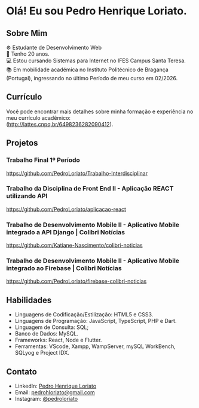 # Olá! Eu sou Pedro Henrique Loriato.

## Sobre Mim
⚙️ Estudante de Desenvolvimento Web<br>
👨 Tenho 20 anos.<br>
💻 Estou cursando Sistemas para Internet no IFES Campus Santa Teresa.<br>
📚 Em mobilidade académica no Instituto Politécnico de Bragança (Portugal), ingressando no último Período de meu curso em 02/2026.

## Currículo
Você pode encontrar mais detalhes sobre minha formação e experiência no meu currículo acadêmico:<br>
(http://lattes.cnpq.br/6498236282090412).

## Projetos

### Trabalho Final 1º Período
https://github.com/PedroLoriato/Trabalho-Interdisciplinar

### Trabalho da Disciplina de Front End II - Aplicação REACT utilizando API
https://github.com/PedroLoriato/aplicacao-react

### Trabalho de Desenvolvimento Mobile II - Aplicativo Mobile integrado a API Django | Colibri Notícias
https://github.com/Katiane-Nascimento/colibri-noticias

### Trabalho de Desenvolvimento Mobile II - Aplicativo Mobile integrado ao Firebase | Colibri Notícias
https://github.com/PedroLoriato/firebase-colibri-noticias

## Habilidades
- Linguagens de Codificação/Estilização: HTML5 e CSS3.
- Linguagens de Programação: JavaScript, TypeScript, PHP e Dart.
- Linguagem de Consulta: SQL;
- Banco de Dados: MySQL.
- Frameworks: React, Node e Flutter.
- Ferramentas: VScode, Xampp, WampServer, mySQL WorkBench, SQLyog e Project IDX. 

## Contato
- LinkedIn: [Pedro Henrique Loriato](https://www.linkedin.com/in/pedroloriato/)
- Email: pedrohloriato@gmail.com
- Instagram: [@pedroloriato](https://www.instagram.com/pedroloriato/)
